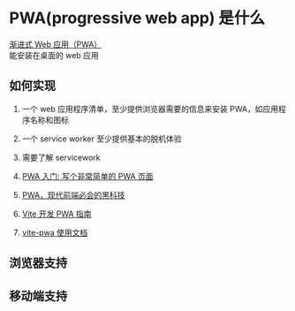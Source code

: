 # PWA(progressive web app) 是什么

[渐进式 Web 应用（PWA）](https://developer.mozilla.org/zh-CN/docs/Web/Progressive_web_apps)  
能安装在桌面的 web 应用

## 如何实现

1. 一个 web 应用程序清单，至少提供浏览器需要的信息来安装 PWA，如应用程序名称和图标
2. 一个 service worker 至少提供基本的脱机体验

3. 需要了解 servicework
4. [PWA 入门: 写个非常简单的 PWA 页面](https://zhuanlan.zhihu.com/p/25459319)
5. [PWA，现代前端必会的黑科技](https://zhuanlan.zhihu.com/p/40236256)
6. [Vite 开发 PWA 指南](https://juejin.cn/post/7294554207096750090)
7. [vite-pwa 使用文档](https://vite-pwa-org.netlify.app/guide/)
## 浏览器支持

## 移动端支持
